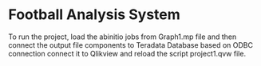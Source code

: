 # Football Analysis System

To run the project, load the abinitio jobs from Graph1.mp file and then connect the output file components to Teradata Database based on ODBC connection connect it to Qlikview and reload the script project1.qvw file.
